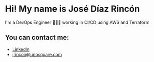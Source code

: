 # Hi! My name is José Díaz Rincón
I'm a DevOps Engineer 👨🏽‍💻 working in CI/CD using AWS and Terraform

## You can contact me:
- [LinkedIn](https://https://www.linkedin.com/in/diazrincon/)
- jrincon@unosquare.com

